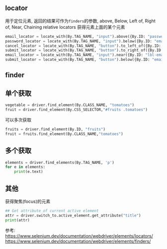 ## locator
用于定位元素, 返回的结果可作为`finders`的参数, above, Below, Left of, Right of, Near, Chaining relative locators
获得元素上面的某个元素
```python
email_locator = locate_with(By.TAG_NAME, "input").above({By.ID: "password"})
password_locator = locate_with(By.TAG_NAME, "input").below({By.ID: "email"})
cancel_locator = locate_with(By.TAG_NAME, "button").to_left_of({By.ID: "submit"})
submit_locator = locate_with(By.TAG_NAME, "button").to_right_of({By.ID: "cancel"})
email_locator = locate_with(By.TAG_NAME, "input").near({By.ID: "lbl-email"})
submit_locator = locate_with(By.TAG_NAME, "button").below({By.ID: "email"}).to_right_of({By.ID: "cancel"})
```

## finder

## 单个获取
```python
vegetable = driver.find_element(By.CLASS_NAME, "tomatoes")
fruit = driver.find_element(By.CSS_SELECTOR,"#fruits .tomatoes")
```

可以多次获取
```python
fruits = driver.find_element(By.ID, "fruits")
fruit = fruits.find_element(By.CLASS_NAME,"tomatoes")
```
## 多个获取

```python
elements = driver.find_elements(By.TAG_NAME, 'p')
for e in elements:
    print(e.text)
```


## 其他
获得聚焦(focus)的元素
```python
## Get attribute of current active element
attr = driver.switch_to.active_element.get_attribute("title")
print(attr)
```


参考:
https://www.selenium.dev/documentation/webdriver/elements/locators/
https://www.selenium.dev/documentation/webdriver/elements/finders/